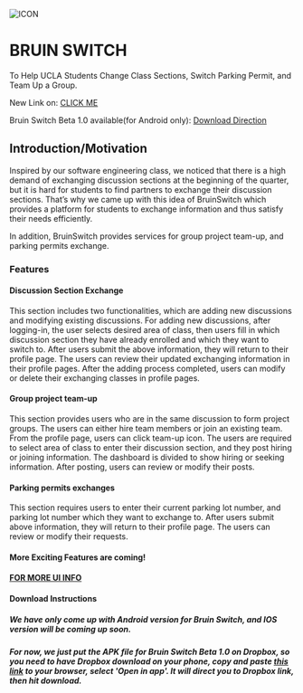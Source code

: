 ![ICON](https://github.com/HKanLiu/CSC/blob/master/screenshot/fl.png)

# BRUIN SWITCH

To Help UCLA Students Change Class Sections, Switch Parking Permit, and Team Up a Group.

New Link on: [CLICK ME](http://ec2-13-57-38-240.us-west-1.compute.amazonaws.com/)

Bruin Switch Beta 1.0 available(for Android only): [Download Direction](#download-instructions)

## Introduction/Motivation

Inspired by our software engineering class, we noticed that there is a high demand of exchanging discussion sections at the beginning of the quarter, but it is hard for students to find partners to exchange their discussion sections. That’s why we came up with this idea of BruinSwitch which provides a platform for students to exchange information and thus satisfy their needs efficiently.

In addition, BruinSwitch provides services for group project team-up, and parking permits exchange.

### Features

#### Discussion Section Exchange

This section includes two functionalities, which are adding new discussions and modifying existing discussions. For adding new discussions, after logging-in, the user selects desired area of class, then users fill in which discussion section they have already enrolled and which they want to switch to. After users submit the above information, they will return to their profile page. The users can review their updated exchanging information in their profile pages.
After the adding process completed, users can modify or delete their exchanging classes in profile pages.

#### Group project team-up

This section provides users who are in the same discussion to form project groups. The users can either hire team members or join an existing team. From the profile page, users can click team-up icon. The users are required to select area of class to enter their discussion section, and they post hiring or joining information. The dashboard is divided to show hiring or seeking information. After posting, users can review or modify their posts.

#### Parking permits exchanges

This section requires users to enter their current parking lot number, and parking lot number which they want to exchange to. After users submit above information, they will return to their profile page. The users can review or modify their requests.

#### More Exciting Features are coming!

#### [FOR MORE UI INFO](https://github.com/HKanLiu/CSC/blob/master/php/README.md)

#### Download Instructions

##### We have only come up with Android version for Bruin Switch, and IOS version will be coming up soon.

##### For now, we just put the APK file for Bruin Switch Beta 1.0 on Dropbox, so you need to have Dropbox download on your phone, copy and paste [this link](https://www.dropbox.com/s/7iv9vmqvcei1ajl/H5F354EB8_1120134449.apk?dl=0) to your browser, select 'Open in app'. It will direct you to Dropbox link, then hit download.
